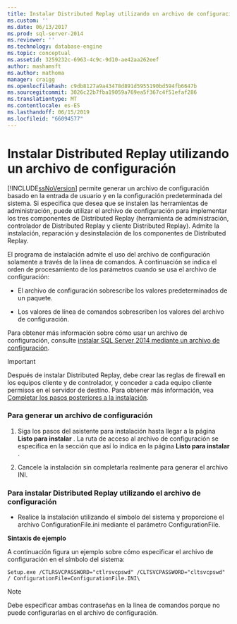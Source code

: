 ```yaml
---
title: Instalar Distributed Replay utilizando un archivo de configuración | Microsoft Docs
ms.custom: ''
ms.date: 06/13/2017
ms.prod: sql-server-2014
ms.reviewer: ''
ms.technology: database-engine
ms.topic: conceptual
ms.assetid: 3259232c-6963-4c9c-9d10-ae42aa262eef
author: mashamsft
ms.author: mathoma
manager: craigg
ms.openlocfilehash: c9db8127a9a43478d891d5955190bd594fb6647b
ms.sourcegitcommit: 3026c22b7fba19059a769ea5f367c4f51efaf286
ms.translationtype: MT
ms.contentlocale: es-ES
ms.lasthandoff: 06/15/2019
ms.locfileid: "66094577"
---
```

# <a name="install-distributed-replay-using-a-configuration-file"></a>Instalar Distributed Replay utilizando un archivo de configuración
  [!INCLUDE[ssNoVersion](../../includes/ssnoversion-md.md)] permite generar un archivo de configuración basado en la entrada de usuario y en la configuración predeterminada del sistema. Si especifica que desea que se instalen las herramientas de administración, puede utilizar el archivo de configuración para implementar los tres componentes de Distributed Replay (herramienta de administración, controlador de Distributed Replay y cliente Distributed Replay). Admite la instalación, reparación y desinstalación de los componentes de Distributed Replay.  
  
 El programa de instalación admite el uso del archivo de configuración solamente a través de la línea de comandos. A continuación se indica el orden de procesamiento de los parámetros cuando se usa el archivo de configuración:  
  
-   El archivo de configuración sobrescribe los valores predeterminados de un paquete.  
  
-   Los valores de línea de comandos sobrescriben los valores del archivo de configuración.  
  
 Para obtener más información sobre cómo usar un archivo de configuración, consulte [instalar SQL Server 2014 mediante un archivo de configuración](../../database-engine/install-windows/install-sql-server-using-a-configuration-file.md).  
  
> [!IMPORTANT]  
>  Después de instalar Distributed Replay, debe crear las reglas de firewall en los equipos cliente y de controlador, y conceder a cada equipo cliente permisos en el servidor de destino. Para obtener más información, vea [Completar los pasos posteriores a la instalación](../../tools/distributed-replay/complete-the-post-installation-steps.md).  
  
### <a name="to-generate-a-configuration-file"></a>Para generar un archivo de configuración  
  
1.  Siga los pasos del asistente para instalación hasta llegar a la página **Listo para instalar** . La ruta de acceso al archivo de configuración se especifica en la sección que así lo indica en la página **Listo para instalar** .  
  
2.  Cancele la instalación sin completarla realmente para generar el archivo INI.  
  
### <a name="to-install-distributed-replay-using-the-configuration-file"></a>Para instalar Distributed Replay utilizando el archivo de configuración  
  
-   Realice la instalación utilizando el símbolo del sistema y proporcione el archivo ConfigurationFile.ini mediante el parámetro ConfigurationFile.  
  
 **Sintaxis de ejemplo**  
  
 A continuación figura un ejemplo sobre cómo especificar el archivo de configuración en el símbolo del sistema:  
  
```  
Setup.exe /CTLRSVCPASSWORD="ctlrsvcpswd" /CLTSVCPASSWORD="cltsvcpswd" / ConfigurationFile=ConfigurationFile.INI\  
```  
  
> [!NOTE]  
>  Debe especificar ambas contraseñas en la línea de comandos porque no puede configurarlas en el archivo de configuración.  
  
  
